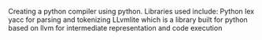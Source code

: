 Creating a python compiler using python.
Libraries used include:
Python lex yacc for parsing and tokenizing
LLvmlite which is a library built for python based on llvm for intermediate representation and code execution
